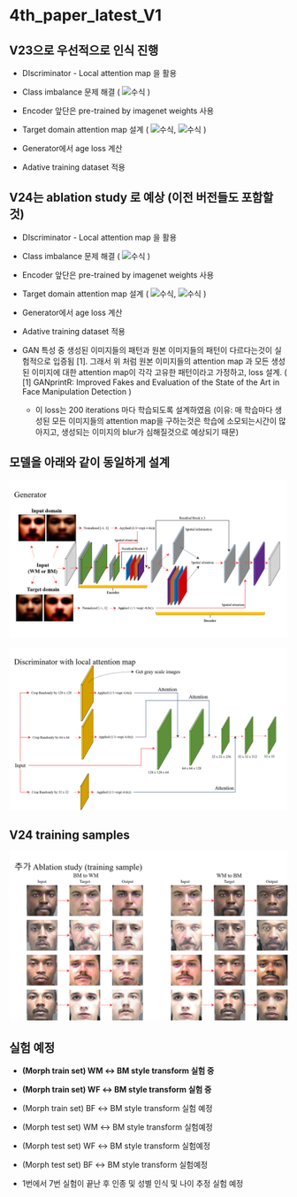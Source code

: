 # 4th_paper_latest_V1

## V23으로 우선적으로 인식 진행
* DIscriminator - Local attention map 을 활용

* Class imbalance 문제 해결 ( ![수식](https://latex.codecogs.com/gif.image?%5Cdpi%7B110%7D%20%5Cbg_black%20%5Cinline%20MAX(%5Cfrac%7BClass_n%7D%7BClass_t%7D)%20-%20(%5Cfrac%7BClass_n%7D%7BClass_t%7D)&plus;1%5Cfrac%7B%7D%7B) )

* Encoder 앞단은 pre-trained by imagenet weights 사용

* Target domain attention map 설계 (  ![수식](https://latex.codecogs.com/gif.image?%5Cdpi%7B110%7D%20%5Cbg_black%20%5Cinline%20I=%5Cfrac%7Bx-%5Ctheta%20%7D%7BMAX(%5Csigma%20%5Cfrac%7B1.0%7D%7B%5Csqrt%7BN%7D%7D)), 
![수식](https://latex.codecogs.com/gif.image?%5Cdpi%7B110%7D%20%5Cbg_black%20%5Cinline%20I=%5Cfrac%7B1%7D%7BN%7D%5Csum_%7B%7D%5E%7B%7D(%5Cfrac%7B1%7D%7BMAX(I)%7D&plus;MEAN(I)&plus;0.2))  )

* Generator에서 age loss 계산

* Adative training dataset 적용

## V24는 ablation study 로 예상 (이전 버전들도 포함할 것)

* DIscriminator - Local attention map 을 활용

* Class imbalance 문제 해결 ( ![수식](https://latex.codecogs.com/gif.image?%5Cdpi%7B110%7D%20%5Cbg_black%20%5Cinline%20MAX(%5Cfrac%7BClass_n%7D%7BClass_t%7D)%20-%20(%5Cfrac%7BClass_n%7D%7BClass_t%7D)&plus;1%5Cfrac%7B%7D%7B) )

* Encoder 앞단은 pre-trained by imagenet weights 사용

* Target domain attention map 설계 (  ![수식](https://latex.codecogs.com/gif.image?%5Cdpi%7B110%7D%20%5Cbg_black%20%5Cinline%20I=%5Cfrac%7Bx-%5Ctheta%20%7D%7BMAX(%5Csigma%20%5Cfrac%7B1.0%7D%7B%5Csqrt%7BN%7D%7D)), 
![수식](https://latex.codecogs.com/gif.image?%5Cdpi%7B110%7D%20%5Cbg_black%20%5Cinline%20I=%5Cfrac%7B1%7D%7BN%7D%5Csum_%7B%7D%5E%7B%7D(%5Cfrac%7B1%7D%7BMAX(I)%7D&plus;MEAN(I)&plus;0.2))  )

* Generator에서 age loss 계산

* Adative training dataset 적용

* GAN 특성 중 생성된 이미지들의 패턴과 원본 이미지들의 패턴이 다르다는것이 실험적으로 입증됨 [1]. 그래서 위 처럼 원본 이미지들의 attention map 과 모든 생성된 이미지에 대한 attention map이 각각 고유한 패턴이라고 가정하고, loss 설계. ( [1] GANprintR: Improved Fakes and Evaluation of the State of the Art in Face Manipulation Detection )
  * 이 loss는 200 iterations 마다 학습되도록 설계하였음 (이유: 매 학습마다 생성된 모든 이미지들의 attention map을 구하는것은 학습에 소모되는시간이 많아지고, 생성되는 이미지의 blur가 심해질것으로 예상되기 때문)

## 모델을 아래와 같이 동일하게 설계

![그림](https://github.com/Kimyuhwanpeter/4th_paper_latest_V1/blob/main/f1.png)
<br/>

![그림](https://github.com/Kimyuhwanpeter/4th_paper_latest_V1/blob/main/f2.png)

## V24 training samples

![그림](https://github.com/Kimyuhwanpeter/4th_paper_latest_V1/blob/main/f3.png)
<br/>

## 실험 예정

* **(Morph train set)  WM ↔ BM style transform 실험 중**

* **(Morph train set) WF ↔ BM style transform 실험 중**

* (Morph train set) BF ↔ BM style transform 실험 예정

* (Morph test set) WM ↔ BM style transform 실험예정

* (Morph test set) WF ↔ BM style transform 실험예정

* (Morph test set) BF ↔ BM style transform 실험예정

* 1번에서 7번 실험이 끝난 후 인종 및 성별 인식 및 나이 추정 실험 예정

